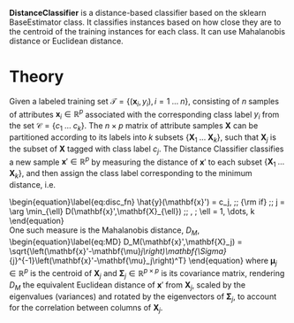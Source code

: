 **DistanceClassifier** is a distance-based classifier based on the sklearn BaseEstimator class. It classifies instances based on how close they are to the centroid of the training instances for each class. It can use Mahalanobis distance or Euclidean distance. 

Theory
===

Given a labeled training set $\mathcal{T} = \{(\mathbf{x}_i,y_i), i = 1\;\dots\;n\}$, consisting of $n$ samples of attributes $\mathbf{x}_i \in \mathbb{R}^p$ associated with the corresponding class label $y_i$ from the set $\mathcal{C} = \{c_1\;\dots\;c_k\}$. The $n \times p$ matrix of attribute samples $\mathbf{X}$ can be partitioned according to its labels into $k$ subsets $\{\mathbf{X}_1\;\dots\;\mathbf{X}_k\}$, such that $\mathbf{X}_j$ is the subset of $\mathbf{\mathbf{X}}$ tagged with class label $c_j$. The Distance Classifier classifies a new sample $\mathbf{x}' \in \mathbb{R}^{p}$ by measuring the distance of $\mathbf{x}'$ to each subset $\{\mathbf{X}_1\;\dots\;\mathbf{X}_k\}$, and then assign the class label corresponding to the minimum distance, i.e.

\begin{equation}\label{eq:disc_fn}
\hat{y}(\mathbf{x}') = c_j, \;\; {\rm if} \;\; j = \arg \min_{\ell} D(\mathbf{x}',\mathbf{X}_{\ell}) \;\; , \; \ell = 1, \dots, k
\end{equation}  
One such measure is the Mahalanobis distance, $D_M$, 
\begin{equation}\label{eq:MD}
D_M(\mathbf{x}',\mathbf{X}_j) = \sqrt{\left(\mathbf{x}'-\mathbf{\mu}_j\right)\mathbf{\Sigma}_{j}^{-1}\left(\mathbf{x}'-\mathbf{\mu}_j\right)^T}
\end{equation}
where $\mathbf{\mu}_j \in \mathbb{R}^p$ is the centroid of $\mathbf{X}_j$ and $\mathbf{\Sigma}_j \in \mathbb{R}^{p \times p}$ is its covariance matrix, rendering $D_M$  the equivalent Euclidean distance of $\mathbf{x}'$ from $\mathbf{X}_j$, scaled by the eigenvalues (variances) and rotated by the eigenvectors of $\mathbf{\Sigma}_j$, to account for the correlation between columns of $\mathbf{X}_j$.
